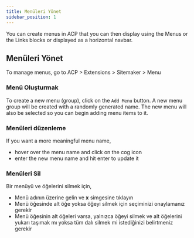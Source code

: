 ```yaml
---
title: Menüleri Yönet
sidebar_position: 1
---
```


You can create menus in ACP that you can then display using the Menus or the Links blocks or displayed as a horizontal navbar.

## Menüleri Yönet

To manage menus, go to ACP > Extensions > Sitemaker > Menu

### Menü Oluşturmak
To create a new menu (group), click on the `Add Menu` button. A new menu group will be created with a randomly generated name. The new menu will also be selected so you can begin adding menu items to it.

### Menüleri düzenleme
If you want a more meaningful menu name,
* hover over the menu name and click on the cog icon
* enter the new menu name and hit enter to update it

### Menüleri Sil
Bir menüyü ve öğelerini silmek için,
* Menü adının üzerine gelin ve **x** simgesine tıklayın
* Menü öğesinde alt öğe yoksa öğeyi silmek için seçiminizi onaylamanız gerekir
* Menü öğesinin alt öğeleri varsa, yalnızca öğeyi silmek ve alt öğelerini yukarı taşımak mı yoksa tüm dalı silmek mi istediğinizi belirtmeniz gerekir
